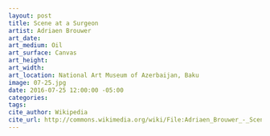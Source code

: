 ```yaml
---
layout: post
title: Scene at a Surgeon
artist: Adriaen Brouwer
art_date:
art_medium: Oil
art_surface: Canvas
art_height:
art_width:
art_location: National Art Museum of Azerbaijan, Baku
image: 07-25.jpg
date: 2016-07-25 12:00:00 -05:00
categories:
tags:
cite_author: Wikipedia
cite_url: http://commons.wikimedia.org/wiki/File:Adriaen_Brouwer_-_Scene_at_a_surgeon.jpg
---
```

